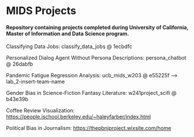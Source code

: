 # MIDS Projects

#### Repository containing projects completed during University of California, Master of Information and Data Science program.

Classifying Data Jobs: classify_data_jobs @ 1ecbdfc

Personalized Dialog Agent Without Persona Descriptions: persona_chatbot @ 26dabfb

Pandemic Fatigue Regression Analysis: ucb_mids_w203 @ e55225f --> lab_2-insert-team-name

Gender Bias in Science-Fiction Fantasy Literature: w241project_scifi @ b43e39b

Coffee Review Visualization: https://people.ischool.berkeley.edu/~haleyfarber/index.html

Political Bias in Journalism: https://thepbnjproject.wixsite.com/home
